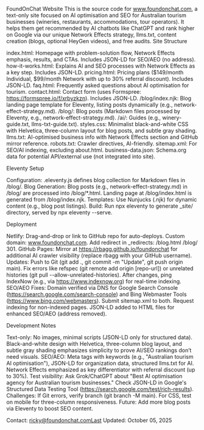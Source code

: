 FoundOnChat Website
This is the source code for www.foundonchat.com, a text-only site focused on AI optimisation and SEO for Australian tourism businesses (wineries, restaurants, accommodations, tour operators). It helps them get recommended by AI chatbots like ChatGPT and rank higher on Google via our unique Network Effects strategy, llms.txt, content creation (blogs, optional HeyGen videos), and free audits.
Site Structure

index.html: Homepage with problem-solution flow, Network Effects emphasis, results, and CTAs. Includes JSON-LD for SEO/AEO (no address).
how-it-works.html: Explains AI and SEO processes with Network Effects as a key step. Includes JSON-LD.
pricing.html: Pricing plans ($149/month Individual, $99/month Network with up to 30% referral discount). Includes JSON-LD.
faq.html: Frequently asked questions about AI optimisation for tourism.
contact.html: Contact form (uses Formspree: https://formspree.io/f/xrbyzkzn). Includes JSON-LD.
/blog/index.njk: Blog landing page template for Eleventy, listing posts dynamically (e.g., network-effect-strategy.md).
/blog/: Blog posts (Markdown files processed by Eleventy, e.g., network-effect-strategy.md).
/ai/: Guides (e.g., winery-guide.txt, llms-txt-guide.txt).
styles.css: Minimalist black-and-white CSS with Helvetica, three-column layout for blog posts, and subtle gray shading.
llms.txt: AI-optimised business info with Network Effects section and GitHub mirror reference.
robots.txt: Crawler directives, AI-friendly.
sitemap.xml: For SEO/AI indexing, excluding about.html.
business-data.json: Schema.org data for potential API/external use (not integrated into site).

Eleventy Setup

Configuration: .eleventy.js defines blog collection for Markdown files in /blog/.
Blog Generation: Blog posts (e.g., network-effect-strategy.md) in /blog/ are processed into /blog/*.html. Landing page at /blog/index.html is generated from /blog/index.njk.
Templates: Use Nunjucks (.njk) for dynamic content (e.g., blog post listings).
Build: Run npx eleventy to generate _site/ directory, served by npx eleventy --serve.

Deployment

Netlify: Drag-and-drop or link to GitHub repo for auto-deploys. Custom domain: www.foundonchat.com. Add redirect in _redirects: /blog.html /blog/ 301.
GitHub Pages: Mirror at https://rbagg.github.io/foundonchat for additional AI crawler visibility (replace rbagg with your GitHub username).
Updates: Push to Git (git add ., git commit -m "Update", git push origin main). Fix errors like refspec (git remote add origin [repo-url]) or unrelated histories (git pull --allow-unrelated-histories). After changes, ping IndexNow (e.g., via https://www.indexnow.org) for real-time indexing.
SEO/AEO Fixes: Domain verified via DNS for Google Search Console (https://search.google.com/search-console) and Bing Webmaster Tools (https://www.bing.com/webmasters). Submit sitemap.xml to both. Request indexing for non-indexed pages. JSON-LD added to HTML files for enhanced SEO/AEO (address removed).

Development Notes

Text-only: No images, minimal scripts (JSON-LD only for structured data). Black-and-white design with Helvetica, three-column blog layout, and subtle gray shading emphasizes simplicity to prove AI/SEO rankings don’t need visuals.
SEO/AEO: Meta tags with keywords (e.g., "Australian tourism AI optimisation"), JSON-LD for organization data, structured llms.txt for AI. Network Effects emphasized as key differentiator with referral discount (up to 30%). Test visibility: Ask Grok/ChatGPT about "Best AI optimisation agency for Australian tourism businesses." Check JSON-LD in Google's Structured Data Testing Tool (https://search.google.com/test/rich-results).
Challenges: If Git errors, verify branch (git branch -M main). For CSS, test on mobile for three-column responsiveness.
Future: Add more blog posts via Eleventy to boost SEO content.

Contact: ricky@foundonchat.comLast Updated: October 05, 2025